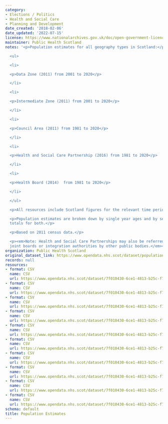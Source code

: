 ```yaml
---
category:
- Elections / Politics
- Health and Social Care
- Planning and Development
date_created: '2018-02-06'
date_updated: '2022-07-15'
license: https://www.nationalarchives.gov.uk/doc/open-government-licence/version/3/
maintainer: Public Health Scotland
notes: '<p>Population estimates for all geography types in Scotland:</p>

  <ul>

  <li>

  <p>Data Zone (2011) from 2001 to 2020</p>

  </li>

  <li>

  <p>Intermediate Zone (2011) from 2001 to 2020</p>

  </li>

  <li>

  <p>Council Area (2011) from 1981 to 2020</p>

  </li>

  <li>

  <p>Health and Social Care Partnership (2016) from 1981 to 2020</p>

  </li>

  <li>

  <p>Health Board (2014)  from 1981 to 2020</p>

  </li>

  </ul>

  <p>All resources include Scotland figures for the relevant time period.</p>

  <p>Population estimates are broken down by single year ages and by sex, and gives
  totals for both.</p>

  <p>Based on 2011 census data.</p>

  <p><em>Note: Health and Social Care Partnerships may also be referred to as integrated
  joint boards or integration authorities by other public bodies.</em></p>'
organization: Public Health Scotland
original_dataset_link: https://www.opendata.nhs.scot/dataset/population-estimates
records: null
resources:
- format: CSV
  name: CSV
  url: https://www.opendata.nhs.scot/dataset/7f010430-6ce1-4813-b25c-f7f335bdc4dc/resource/c505f490-c201-44bd-abd1-1bd7a64285ee/download/dz2011-pop-est_07092021fm.csv
- format: CSV
  name: CSV
  url: https://www.opendata.nhs.scot/dataset/7f010430-6ce1-4813-b25c-f7f335bdc4dc/resource/93df4c88-f74b-4630-abd8-459a19b12f47/download/iz2011-pop-est_07092021fm.csv
- format: CSV
  name: CSV
  url: https://www.opendata.nhs.scot/dataset/7f010430-6ce1-4813-b25c-f7f335bdc4dc/resource/09ebfefb-33f4-4f6a-8312-2d14e2b02ace/download/ca2019_pop_est_15072022.csv
- format: CSV
  name: CSV
  url: https://www.opendata.nhs.scot/dataset/7f010430-6ce1-4813-b25c-f7f335bdc4dc/resource/c3a393ce-253b-4c75-82dc-06b1bb5638a3/download/hscp2019_pop_est_15072022.csv
- format: CSV
  name: CSV
  url: https://www.opendata.nhs.scot/dataset/7f010430-6ce1-4813-b25c-f7f335bdc4dc/resource/27a72cc8-d6d8-430c-8b4f-3109a9ceadb1/download/hb2019_pop_est_15072022.csv
- format: CSV
  name: CSV
  url: https://www.opendata.nhs.scot/dataset/7f010430-6ce1-4813-b25c-f7f335bdc4dc/resource/bf086aee-130d-4487-b854-808db0e29dc4/download/dz2001_pop_est_02072020.csv
- format: CSV
  name: CSV
  url: https://www.opendata.nhs.scot/dataset/7f010430-6ce1-4813-b25c-f7f335bdc4dc/resource/0bb11b73-27ad-45ed-9a35-df688d69b12b/download/iz2001_pop_est_02072020.csv
- format: CSV
  name: CSV
  url: https://www.opendata.nhs.scot/dataset/7f010430-6ce1-4813-b25c-f7f335bdc4dc/resource/5502b69c-5ba2-4b1e-9840-b3b868d6d64b/download/hb1995_pop_est_1974_1980_07072020.csv
- format: CSV
  name: CSV
  url: https://www.opendata.nhs.scot/dataset/7f010430-6ce1-4813-b25c-f7f335bdc4dc/resource/51b079bf-131b-4e7d-a0e7-56ee43d42413/download/hb1995_pop_est_1981_2006_07072020.csv
- format: CSV
  name: CSV
  url: https://www.opendata.nhs.scot/dataset/7f010430-6ce1-4813-b25c-f7f335bdc4dc/resource/ed097ff7-ae9b-4977-ac13-94bc8d0f1331/download/hb2006_pop_est_01072020.csv
schema: default
title: Population Estimates
---
```

